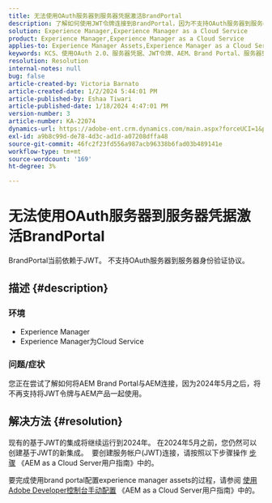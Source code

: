 ```yaml
---
title: 无法使用OAuth服务器到服务器凭据激活BrandPortal
description: 了解如何使用JWT令牌连接到BrandPortal，因为不支持OAuth服务器到服务器。
solution: Experience Manager,Experience Manager as a Cloud Service
product: Experience Manager,Experience Manager as a Cloud Service
applies-to: Experience Manager Assets,Experience Manager as a Cloud Service,Experience Manager
keywords: KCS、使用OAuth 2.0、服务器凭据、JWT令牌、AEM、Brand Portal、服务器到服务器
resolution: Resolution
internal-notes: null
bug: false
article-created-by: Victoria Barnato
article-created-date: 1/2/2024 5:44:01 PM
article-published-by: Eshaa Tiwari
article-published-date: 1/18/2024 4:47:01 PM
version-number: 3
article-number: KA-22074
dynamics-url: https://adobe-ent.crm.dynamics.com/main.aspx?forceUCI=1&pagetype=entityrecord&etn=knowledgearticle&id=80a2c382-96a9-ee11-be37-6045bd006268
exl-id: a9b8c99d-de78-4d3c-ad1d-a07208dffa48
source-git-commit: 46fc2f23fd556a987acb96338b6fad03b489141e
workflow-type: tm+mt
source-wordcount: '169'
ht-degree: 3%

---
```


# 无法使用OAuth服务器到服务器凭据激活BrandPortal


BrandPortal当前依赖于JWT。 不支持OAuth服务器到服务器身份验证协议。

## 描述 {#description}


### <b>环境 </b>

- Experience Manager
- Experience Manager为Cloud Service


### <b>问题/症状</b>

您正在尝试了解如何将AEM Brand Portal与AEM连接，因为2024年5月之后，将不再支持将JWT令牌与AEM产品一起使用。




## 解决方法 {#resolution}




现有的基于JWT的集成将继续运行到2024年。 在2024年5月之前，您仍然可以创建基于JWT的新集成。  要创建服务帐户(JWT)连接，请按照以下步骤操作 [步骤](https://experienceleague.adobe.com/docs/experience-manager-cloud-service/content/assets/brand-portal/configure-aem-assets-with-brand-portal.html?lang=en#createnewintegration) 《AEM as a Cloud Server用户指南》中的。



要完成使用brand portal配置experience manager assets的过程，请参阅 [使用Adobe Developer控制台手动配置](https://experienceleague.adobe.com/docs/experience-manager-cloud-service/content/assets/brand-portal/configure-aem-assets-with-brand-portal.html?lang=en#manual-configuration) 《AEM as a Cloud Server用户指南》中的。
